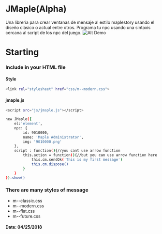 JMaple(Alpha)
=======================

Una librería para crear ventanas de mensaje al estilo maplestory usando el diseño clásico o actual entre otros. Programa tu npc usando una sintaxis cercana al script de los npc del juego.
![Alt Demo](http://img.fenixzone.net/i/2W6b9CG.png)
# Starting
### Include in your HTML file
#### Style
```sh
<link rel="stylesheet" href="css/m--modern.css">
```

#### jmaple.js
```sh
<script src="js/jmaple.js"></script>
```
```sh
new JMaple({
    el:'element',
    npc: {
        id: 9010000,
        name: 'Maple Administrator',
        img: '9010000.png'
    },
    script : function(){//you cant use arrow function
        this.action = function(){//but you can use arrow function here
            this.cm.sendOk('This is my first message')
            this.cm.dispose()
        }
    }
}).show()
```

### There are many styles of message
* m--classic.css
* m--modern.css
* m--flat.css
* m--future.css

#### Date: 04/25/2018
